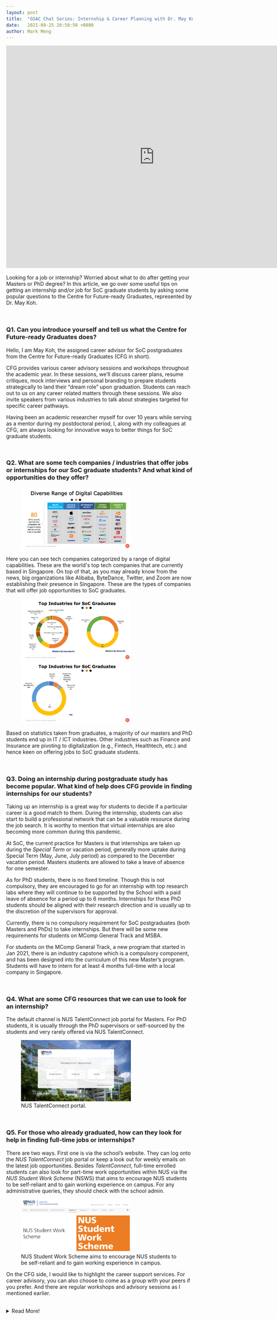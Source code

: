 ```yaml
---
layout: post
title:  "GSAC Chat Series: Internship & Career Planning with Dr. May Koh, CFG"
date:   2021-09-25 20:50:50 +0800
author: Mark Meng
---
```


<iframe width="800" height="600" src="https://www.youtube.com/embed/kKNlFsmy9iE" title="YouTube video player" frameborder="0" allow="accelerometer; autoplay; clipboard-write; encrypted-media; gyroscope; picture-in-picture" allowfullscreen></iframe>

<!-- Intro -->
<!-- To add stuff here -->

Looking for a job or internship? Worried about what to do after getting your Masters or PhD degree?
In this article, we go over some useful tips on getting an internship and/or job for SoC graduate students by asking some popular questions to the Centre for Future-ready Graduates, represented by Dr. May Koh. 

<br />

### Q1. Can you introduce yourself and tell us what the Centre for Future-ready Graduates does?
 
Hello, I am May Koh, the assigned career advisor for SoC postgraduates from the Centre for Future-ready Graduates (CFG in short).
 
CFG provides various career advisory sessions and workshops throughout the academic year. In these sessions, we’ll discuss career plans, resume critiques, mock interviews and personal branding to prepare students strategically to land their “dream role” upon graduation. Students can reach out to us on any career related matters through these sessions. We also invite speakers from various industries to talk about strategies targeted for specific career pathways. 
 
Having been an academic researcher myself for over 10 years while serving as a mentor during my postdoctoral period, I, along with my colleagues at CFG, am always looking for innovative ways to better things for SoC graduate students.
 
<br />

### Q2. What are some tech companies / industries that offer jobs or internships for our SoC graduate students? And what kind of opportunities do they offer?

<!-- insert image - slide on diverse range of digital capabilities -->
<figure>
    <img src="/img/career/digital-cap.png" width="70%" height="70%">
    <!-- <figcaption> . </figcaption> -->
</figure>

Here you can see tech companies categorized by a range of digital capabilities. These are the world's top tech companies that are currently based in Singapore. On top of that, as you may already know from the news, big organizations like Alibaba, ByteDance, Twitter, and Zoom are now establishing their presence in Singapore.  These are the types of companies that will offer job opportunities to SoC graduates. 

<!-- Insert a better pic (these 3 graphs together) -->
<figure>
    <img src="/img/career/industries-masters.png" width="70%" height="70%">
    <img src="/img/career/industries-phd.png" width="70%" height="70%">
    <!-- <figcaption> .. </figcaption> -->
</figure>

Based on statistics taken from graduates, a majority of our masters and PhD students end up in IT / ICT industries. Other industries such as Finance and Insurance are pivoting to digitalization (e.g., Fintech, Healthtech, etc.) and hence keen on offering jobs to SoC graduate students.

<!-- ### With recent challenges from the COVID-19 crisis, how do you view the job market for our graduate students at SoC? 
 
Despite the COVID-19, growth of the digital economy has definitely accelerated the hiring in the digital related job roles. But such accelerated hiring comes along with new skill sets required in both tech and non-tech industries. With the focus on advanced manufacturing and innovation, there is a race for non-routine connective jobs as well. Especially, Singapore is Asia's leading city for development with our digital infrastructures and pool of talents. The digital landscape will spread across the government corporation’s institution as well as in the start-ups. -->

<br />

### Q3. Doing an internship during postgraduate study has become popular. What kind of help does CFG provide in finding internships for our students? 

Taking up an internship is a great way for students to decide if a particular career is a good match to them. During the internship, students can also start to build a professional network that can be a valuable resource during the job search. It is worthy to mention that virtual internships are also becoming more common during this pandemic. 

At SoC, the current practice for Masters is that internships are taken up during the _Special Term_ or vacation period, generally more uptake during Special Term (May, June, July period) as compared to the December vacation period. Masters students are allowed to take a leave of absence for one semester.
 
As for PhD students, there is no fixed timeline. Though this is not compulsory, they are encouraged to go for an internship with top research labs where they will continue to be supported by the School with a paid leave of absence for a period up to 6 months. Internships for these PhD students should be aligned with their research direction and is usually up to the discretion of the supervisors for approval.  
 
Currently, there is no compulsory requirement for SoC postgraduates (both Masters and PhDs) to take internships. But there will be some new requirements for students on MComp General Track and MSBA. 
 
For students on the MComp General Track, a new program that started in Jan 2021, there is an industry capstone which is a compulsory component, and has been designed into the curriculum of this new Master’s program. Students will have to intern for at least 4 months full-time with a local company in Singapore. 

<br />

### Q4. What are some CFG resources that we can use to look for an internship? 
 
The default channel is NUS TalentConnect job portal for Masters. For PhD students, it is usually through the PhD supervisors or self-sourced by the students and very rarely offered via NUS TalentConnect. 
 
<!-- Insert pic of TalentConnect portal -->
<figure>
    <img src="/img/career/talent-connect.png" width="70%" height="70%">
    <figcaption> NUS TalentConnect portal. </figcaption>
</figure>

<br />

### Q5. For those who already graduated, how can they look for help in finding full-time jobs or internships? 
 
There are two ways. First one is via the school’s website. They can log onto the _NUS TalentConnect_ job portal or keep a look out for weekly emails on the latest job opportunities. Besides _TalentConnect_, full-time enrolled students can also look for part-time work opportunities within NUS via the _NUS Student Work Scheme_ (NSWS) that aims to encourage NUS students to be self-reliant and to gain working experience on campus. For any administrative queries, they should check with the school admin. 

<!-- Insert pic of NSWS -->
<figure>
    <img src="/img/career/nsws.png" width="70%" height="70%">
    <figcaption> NUS Student Work Scheme aims to encourage NUS students to be self-reliant and to gain working experience in campus. </figcaption>
</figure>

On the CFG side, I would like to highlight the career support services. For career advisory, you can also choose to come as a group with your peers if you prefer. And there are regular workshops and advisory sessions as I mentioned earlier.

 
<br />

<details>
    <summary>Read More!</summary>

    ### Q6. We have many international students among Masters or PhD students at SoC. What do these international students be aware of when applying for paid jobs? 
 
    hese are [recommended guidelines on CFG’s website](https://nus.edu.sg/cfg/students/jobs-internships/internships/vacation-internship-programme) for students who are interested in taking paid internships.
 
    Generally, students holding an ICA issued Student Pass (STP) may consider the following options. 

For paid full-time internships, students are advised to take them during the two term breaks with respect to the NUS academic calendar. This is only applicable to Masters by Coursework students. Masters by Research and PhD students technically do not have vacation and thus can only do part-time with a maximum of 16 hours per week.  
 
Students can also choose a paid part-time internship for a maximum of 16 hours during the NUS term.  

<br />
 
### Q7. Do we have any career fair specifically targeting SoC graduate students? If so, how many career fairs are there per year? 
 
Yes, we do! There are some major upcoming career fairs. There is so-called Internship Day on the _13th of October_ for those who are seeking internship opportunities. The postgraduate career fair this year will be held on _27th of October_, which will be focusing on jobs targeted towards postgraduates, and then there will be this **Career Fest 2022** which will be held in _January 2022_. 
 
Each career fair will have a series of pre-fair webinars and events to make sure students keep a lookout on this. In fact, we have hosted more than 600 events a year from emerging companies, multinational corporations, homegrown heroes as well as the public sector. The numbers are higher than usual due to COVID-19, and the events are virtual. If you are seeking job opportunities in any of these companies and industries, join these events to learn more about how to prepare yourself and make useful networks. Check out our CFG events calendar for the upcoming events  
 
<br />

### Q8. Can you elaborate more on what our students can expect from the career talks in this upcoming year (AY 2021/2022)? 
 
The postgraduate career advisory team will be organizing a series of workshops throughout the year. There will be Career Development Workshops, Industry Awareness Talks, PG Career Booster Workshops and recruitment events organized throughout the academic year. 
 
Students can start attending this career development workshops and industry awareness workshop as early as your first semester, to get started on their resume and LinkedIn profile, as well as to start thinking about the industry that they may wish to enter. From the second semester, students can start attending career booster workshops to hone their soft skills and join recruitment events to find out the technical skills and soft skills required to perform the role that they may be interested in. This will give students the time to work on any gaps. 
 
Below are the confirmed dates for the upcoming workshops for this semester. Seats are limited, so please look out for the emails from myself for the registration links!

<!-- Insert a better pic of confirmed dates (below) -->
<figure>
    <img src="/img/career/workshop-dates.png" width="70%" height="70%">
    <!-- <figcaption> .. </figcaption> -->
</figure>

These are the two upcoming confirmed dates for the postgraduate industry awareness workshops. This is the career booster series that are open to the wider and NUS population, including undergraduates and postgraduates for you to learn about advanced interview techniques and workplace skills. The workshops will cover three main themes: advanced interview and assessment skills, industry insiders and workplace success skills.
 
For the rest we are in the process of confirming the dates with the other speakers so do keep a lookout for more information and registration links in your emails. 
 
<br />

### Q09. Lastly, do you have any final words of advice to our postgraduate students?
 
A postgraduate journey, especially a PhD, can sound very daunting at first.  
And it is reassuring to be aware that students can always reach out to CFG for support not only in job search, but also in understanding _values_, _interests_, _personalities_, and _skills_, so as to brand their unique selling points (aka USPs) strategically for personal branding.  
 
When at an interview, having a personal branding would translate to: **_“Why must it only be you and not the other candidates that came before or after you?”_** Understanding who you are and what you want is important before you begin your job search because this means that you will be happier in your future role when your values are aligned.  
 
Keep an open mind with your options open and be updated on the emerging industry trends. That means if you are a student from STEM, it does not mean that you need to end up doing a STEM role. At CFG, we organise regular talks with industry partners who provide insights into the industry, specific job roles, and the organization’s work culture. This is one of the many avenues to tap into if you want to stay in the known for potential opportunities on the latest employment landscape.   
 
In addition to reaching out for a career advisory session with me, students may also wish to explore the _NUS Career+_ App that can help them plan their education, build their skills profile, and develop their career pathway. After establishing your USPs, start networking early to build your social capital since relationships need to be nurtured and you will be able to harvest the “fruits” when you are ready to embark on your job search journey at the end of your studies. “_conNectUS_” is a new professional networking platform that helps the NUS community to connect with other students and AlumNUS to share ideas, and acquire insights and opportunities. 
 
Lastly, stay connected with us by visiting and bookmarking the [CFG webpage](https://nus.edu.sg/cfg/) and keep a look out for upcoming career-related events on our events calendar and weekly emails for job alerts. 
I am sure that your ‘future’ self will be thanking your ‘now’ self for taking this important step in preparing yourself today for your future career.  
 
In the words of William Shakespeare, “We know what we are now, but not what we may become.” So be excited as you embark on this adventure of career exploration journey because the career of your dreams may just lie ahead. Thank you, GSAC team, for organising this Q&A session. I hope to e-meet SoC graduate students soon in upcoming career advisory sessions!

Thank you, Dr Koh, for your time!  

We look forward to having these exciting events you mentioned!

</details>

<br />

